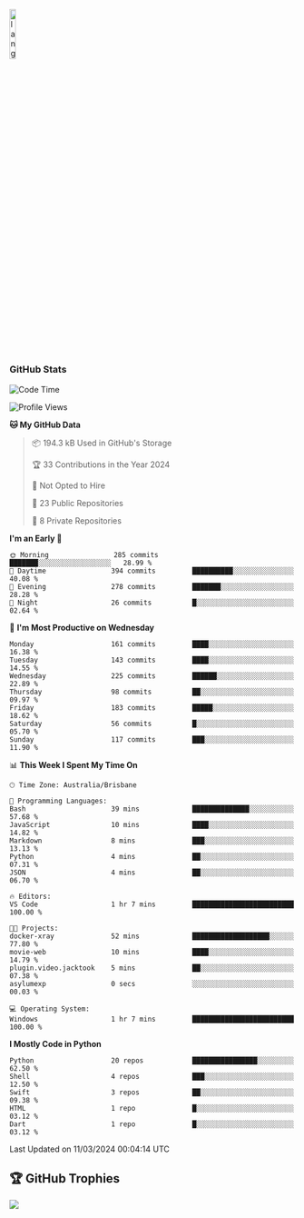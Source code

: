 <p align="left"><img width=15%" src="https://github.com/alansmathew/alansmathew/raw/master/lang.gif" alt="lang image here" /></p>

# <h3 align="left">GitHub Stats</h3>

<!--START_SECTION:waka-->
![Code Time](http://img.shields.io/badge/Code%20Time-333%20hrs%2031%20mins-blue)

![Profile Views](http://img.shields.io/badge/Profile%20Views-0-blue)

**🐱 My GitHub Data** 

> 📦 194.3 kB Used in GitHub's Storage 
 > 
> 🏆 33 Contributions in the Year 2024
 > 
> 🚫 Not Opted to Hire
 > 
> 📜 23 Public Repositories 
 > 
> 🔑 8 Private Repositories 
 > 
**I'm an Early 🐤** 

```text
🌞 Morning                285 commits         ███████░░░░░░░░░░░░░░░░░░   28.99 % 
🌆 Daytime                394 commits         ██████████░░░░░░░░░░░░░░░   40.08 % 
🌃 Evening                278 commits         ███████░░░░░░░░░░░░░░░░░░   28.28 % 
🌙 Night                  26 commits          █░░░░░░░░░░░░░░░░░░░░░░░░   02.64 % 
```
📅 **I'm Most Productive on Wednesday** 

```text
Monday                   161 commits         ████░░░░░░░░░░░░░░░░░░░░░   16.38 % 
Tuesday                  143 commits         ████░░░░░░░░░░░░░░░░░░░░░   14.55 % 
Wednesday                225 commits         ██████░░░░░░░░░░░░░░░░░░░   22.89 % 
Thursday                 98 commits          ██░░░░░░░░░░░░░░░░░░░░░░░   09.97 % 
Friday                   183 commits         █████░░░░░░░░░░░░░░░░░░░░   18.62 % 
Saturday                 56 commits          █░░░░░░░░░░░░░░░░░░░░░░░░   05.70 % 
Sunday                   117 commits         ███░░░░░░░░░░░░░░░░░░░░░░   11.90 % 
```


📊 **This Week I Spent My Time On** 

```text
🕑︎ Time Zone: Australia/Brisbane

💬 Programming Languages: 
Bash                     39 mins             ██████████████░░░░░░░░░░░   57.68 % 
JavaScript               10 mins             ████░░░░░░░░░░░░░░░░░░░░░   14.82 % 
Markdown                 8 mins              ███░░░░░░░░░░░░░░░░░░░░░░   13.13 % 
Python                   4 mins              ██░░░░░░░░░░░░░░░░░░░░░░░   07.31 % 
JSON                     4 mins              ██░░░░░░░░░░░░░░░░░░░░░░░   06.70 % 

🔥 Editors: 
VS Code                  1 hr 7 mins         █████████████████████████   100.00 % 

🐱‍💻 Projects: 
docker-xray              52 mins             ███████████████████░░░░░░   77.80 % 
movie-web                10 mins             ████░░░░░░░░░░░░░░░░░░░░░   14.79 % 
plugin.video.jacktook    5 mins              ██░░░░░░░░░░░░░░░░░░░░░░░   07.38 % 
asylumexp                0 secs              ░░░░░░░░░░░░░░░░░░░░░░░░░   00.03 % 

💻 Operating System: 
Windows                  1 hr 7 mins         █████████████████████████   100.00 % 
```

**I Mostly Code in Python** 

```text
Python                   20 repos            ████████████████░░░░░░░░░   62.50 % 
Shell                    4 repos             ███░░░░░░░░░░░░░░░░░░░░░░   12.50 % 
Swift                    3 repos             ██░░░░░░░░░░░░░░░░░░░░░░░   09.38 % 
HTML                     1 repo              █░░░░░░░░░░░░░░░░░░░░░░░░   03.12 % 
Dart                     1 repo              █░░░░░░░░░░░░░░░░░░░░░░░░   03.12 % 
```




 Last Updated on 11/03/2024 00:04:14 UTC
<!--END_SECTION:waka-->

## 🏆 GitHub Trophies

![](https://github-profile-trophy.vercel.app/?username=samh06&theme=discord&no-frame=true&no-bg=false&margin-w=4)
